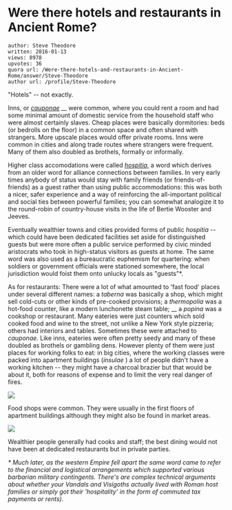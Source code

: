 # Were there hotels and restaurants in Ancient Rome?

	author: Steve Theodore
	written: 2016-01-13
	views: 8978
	upvotes: 36
	quora url: /Were-there-hotels-and-restaurants-in-Ancient-Rome/answer/Steve-Theodore
	author url: /profile/Steve-Theodore


"Hotels" -- not exactly. 

 Inns, or _[cauponae](http://penelope.uchicago.edu/Thayer/E/Roman/Texts/secondary/SMIGRA*/Caupona.html)_ __ were common, where you could rent a room and had some minimal amount of domestic service from the household staff who were almost certainly slaves. Cheap places were basically dormitories: beds (or bedrolls on the floor) in a common space and often shared with strangers. More upscale places would offer private rooms. Inns were common in cities and along trade routes where strangers were frequent. Many of them also doubled as brothels, formally or informally. 

Higher class accomodations were called _[hospitia,](http://penelope.uchicago.edu/Thayer/E/Roman/Texts/secondary/SMIGRA*/Hospitium.html)_ a word which derives from an older word for alliance connections between families. In very early times anybody of status would stay with family friends (or friends-of-friends) as a guest rather than using public accommodations: this was both a nicer, safer experience and a way of reinforcing the all-important political and social ties between powerful families; you can somewhat analogize it to the round-robin of country-house visits in the life of Bertie Wooster and Jeeves. 

Eventually wealthier towns and cities provided forms of public _hospitia --_ which could have been dedicated facilities set aside for distinguished guests but were more often a public service performed by civic minded aristocrats who took in high-status visitors as guests at home. The same word was also used as a bureaucratic euphemism for quartering: when soldiers or government officials were stationed somewhere, the local jurisdiction would foist them onto unlucky locals as "guests"*. 

As for restaurants: There were a lot of what amounted to 'fast food' places under several different names: a _taberna_ was basically a shop, which might sell cold-cuts or other kinds of pre-cooked provisions; a _thermopolia_ was a hot-food counter, like a modern lunchonette steam table; __  a _popina_ was a cookshop or restaurant. Many eateries were just counters which sold cooked food and wine to the street, not unlike a New York style pizzeria; others had interiors and tables. Sometimes these were attached to _cauponae._ Like inns, eateries were often pretty seedy and many of these doubled as brothels or gambling dens. However plenty of them were just places for working folks to eat: in big cities, where the working classes were packed into apartment buildings (_insulae_ ) a lot of people didn't have a working kitchen -- they might have a charcoal brazier but that would be about it, both for reasons of expense and to limit the very real danger of fires. 

![](https://qph.fs.quoracdn.net/main-qimg-d26a1b9a9fa391384f8fc1f8441754d6)

Food shops were common. They were usually in the first floors of apartment buildings although they might also be found in market areas. 

![](https://qph.fs.quoracdn.net/main-qimg-16742c26c81ac16d4cba058cfca264a0-c)

 

 Wealthier people generally had cooks and staff; the best dining would not have been at dedicated restaurants but in private parties. 

_*_ _Much later, as the western Empire fell apart the same word came to refer to the financial and logistical arrangements which supported various barbarian military contingents._ _There's are complex technical arguments about whether your Vandals and Visigoths actually lived with Roman host families or simply got their 'hospitality' in the form of commuted tax payments or rents)._ 

